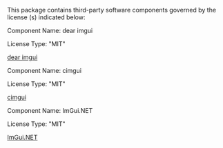 This package contains third-party software components governed by the license (s) indicated below:


Component Name: dear imgui

License Type: "MIT"

[dear imgui](https://github.com/ocornut/imgui/blob/master/LICENSE.txt)


Component Name: cimgui

License Type: "MIT"

[cimgui](https://github.com/cimgui/cimgui/blob/master/LICENSE)


Component Name: ImGui.NET

License Type: "MIT"

[ImGui.NET](https://github.com/mellinoe/ImGui.NET/blob/master/LICENSE)
